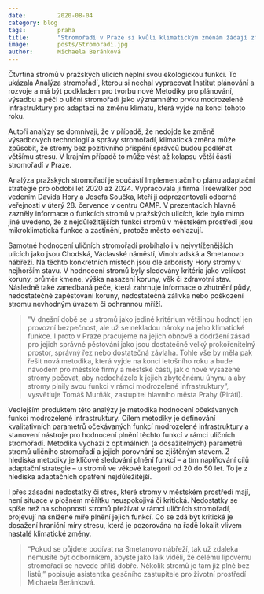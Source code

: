 ```yaml
---
date:         2020-08-04
category: blog
tags:         praha
title:        "Stromořadí v Praze si kvůli klimatickým změnám žádají změnu způsobu výsadby a větší péči o dřeviny"
image:        posts/Stromoradi.jpg
author:       Michaela Beránková
---
```

Čtvrtina stromů v pražských ulicích neplní svou ekologickou funkci. To ukázala Analýza stromořadí, kterou si nechal vypracovat Institut plánování a rozvoje a má být podkladem pro tvorbu nové Metodiky pro plánování, výsadbu a péči o uliční stromořadí jako významného prvku modrozelené infrastruktury pro adaptaci na změnu klimatu, která vyjde na konci tohoto roku.

Autoři analýzy se domnívají, že v případě, že nedojde ke změně výsadbových technologií a správy stromořadí, klimatická změna může způsobit, že stromy bez pozitivního přispění správců budou podléhat většímu stresu. V krajním případě to může vést až kolapsu větší části stromořadí v Praze.

Analýza pražských stromořadí je součástí Implementačního plánu adaptační strategie pro období let 2020 až 2024. Vypracovala ji firma Treewalker pod vedením Davida Hory a Josefa Součka, kteří ji odprezentovali odborné veřejnosti v úterý 28. července v centru CAMP. V prezentacích hlavně zazněly informace o funkcích stromů v pražských ulicích, kde bylo mimo jiné uvedeno, že z nejdůležitějších funkcí stromů v městském prostředí jsou mikroklimatická funkce a zastínění, protože město ochlazují.

Samotné hodnocení uličních stromořadí probíhalo i v nejvytíženějších ulicích jako jsou Chodská, Václavské náměstí, Vinohradská a Smetanovo nábřeží. Na těchto konkrétních místech jsou dle arboristy Hory stromy v nejhorším stavu. V hodnocení stromů byly sledovány kritéria jako velikost koruny, průměr kmene, výška nasazení koruny, věk či zdravotní stav. Následně také zanedbaná péče, která zahrnuje informace o zhutnění půdy, nedostatečné zapěstování koruny, nedostatečná zálivka nebo poškození stromu nevhodným úvazem či ochrannou mříží. 

>”V dnešní době se u stromů jako jediné kritérium většinou hodnotí jen provozní bezpečnost, ale už se nekladou nároky na jeho klimatické funkce. I proto v Praze pracujeme na jejich obnově a dodržení zásad pro jejich správné pěstování jako jsou dostatečně velký prokořenitelný prostor, správný řez nebo dostatečná závlaha. Tohle vše by měla pak řešit nová metodika, která vyjde na konci letošního roku a bude návodem pro městské firmy a městské části, jak o nově vysazené stromy pečovat, aby nedocházelo k jejich zbytečnému úhynu a aby stromy plnily svou funkci v rámci modrozelené infrastruktury”, vysvětluje Tomáš Murňák, zastupitel hlavního města Prahy (Piráti).

Vedlejším produktem této analýzy je metodika hodnocení očekávaných funkcí modrozelené infrastruktury. Cílem metodiky je definování kvalitativních parametrů očekávaných funkcí modrozelené infrastruktury a stanovení nástroje pro hodnocení plnění těchto funkcí v rámci uličních stromořadí. Metodika vychází z optimálních (a dosažitelných) parametrů stromů uličního stromořadí a jejich porovnání se zjištěným stavem. Z hlediska metodiky je klíčové sledování plnění funkcí – a tím naplňování cílů adaptační strategie – u stromů ve věkové kategorii od 20 do 50 let. To je z hlediska adaptačních opatření nejdůležitější.

I přes zásadní nedostatky či stres, které stromy v městském prostředí mají, není situace v plošném měřítku neuspokojivá či kritická. Nedostatky se spíše než na schopnosti stromů přežívat v rámci uličních stromořadí, projevují na snížené míře plnění jejich funkcí. Co se zdá být kritické je dosažení hraniční míry stresu, která je pozorována na řadě lokalit vlivem nastalé klimatické změny.

>“Pokud se půjdete podívat na Smetanovo nábřeží, tak už zdaleka nemusíte být odborníkem, abyste jako laik viděli, že celému lipovému stromořadí se nevede příliš dobře. Několik stromů je tam již plně bez listů,” popisuje asistentka gesčního zastupitele pro životní prostředí Michaela Beránková.


